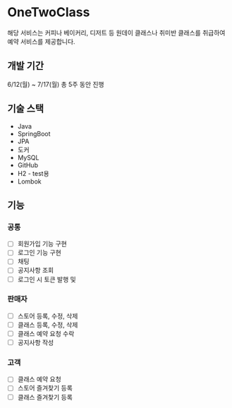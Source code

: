 
# OneTwoClass
해당 서비스는 커피나 베이커리, 디저트 등 원데이 클래스나 취미반 클래스를 취급하여 예약 서비스를 제공합니다.

## 개발 기간

6/12(월) ~ 7/17(월) 총 5주 동안 진행

## 기술 스택

- Java
- SpringBoot
- JPA
- 도커
- MySQL
- GitHub
- H2 - test용
- Lombok

## 기능

### 공통
-[ ] 회원가입 기능 구현
-[ ] 로그인 기능 구현
-[ ] 채팅
-[ ] 공지사항 조회
-[ ] 로그인 시 토큰 발행 및

### 판매자
-[ ] 스토어 등록, 수정, 삭제
-[ ] 클래스 등록, 수정, 삭제
-[ ] 클래스 예약 요청 수락
-[ ] 공지사항 작성

### 고객
-[ ] 클래스 예약 요청
-[ ] 스토어 즐겨찾기 등록
-[ ] 클래스 즐겨찾기 등록